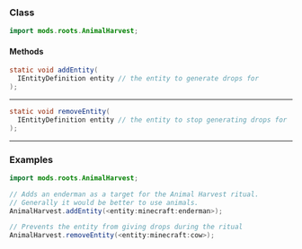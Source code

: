 ### Class

```java
import mods.roots.AnimalHarvest;
```

#### Methods

```java
static void addEntity(
  IEntityDefinition entity // the entity to generate drops for
);
```


---


```java
static void removeEntity(
  IEntityDefinition entity // the entity to stop generating drops for
);
```


---


### Examples

```java
import mods.roots.AnimalHarvest;

// Adds an enderman as a target for the Animal Harvest ritual.
// Generally it would be better to use animals.
AnimalHarvest.addEntity(<entity:minecraft:enderman>);

// Prevents the entity from giving drops during the ritual
AnimalHarvest.removeEntity(<entity:minecraft:cow>);
```
